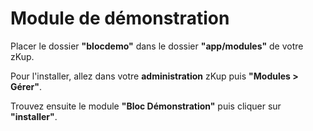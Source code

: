 Module de démonstration
===========

Placer le dossier **"blocdemo"** dans le dossier **"app/modules"** de votre zKup.

Pour l'installer, allez dans votre **administration** zKup puis **"Modules > Gérer"**.

Trouvez ensuite le module **"Bloc Démonstration"** puis cliquer sur **"installer"**. 
